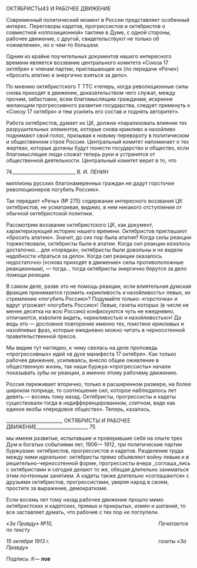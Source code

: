 ОКТЯБРИСТЫ43 И РАБОЧЕЕ ДВИЖЕНИЕ

Современный политический момент в России представляет особенный интерес. Пе­реговоры кадетов, прогрессистов и октябристов о совместной «оппозиционной» так­тике в Думе, с одной стороны, рабочее движение, с другой, свидетельствуют не только об «оживлении», но о чем-то большем.

Одним из крайне поучительных документов нашего интересного времени является воззвание центрального комитета «Союза 17 октября» к членам партии, приглашающее их (по передаче «Речи») «бросить апатию и энергично взяться за дело».

По мнению октябристского Τ TTC «теперь, когда революционные силы снова приходят в движение, доказательством чего служат, между прочим, забастовки, всем благомыс­лящим гражданам, искренне желающим прогрессивного развития государства, следует примкнуть к «Союзу 17 октября» и тем усилить его состав и поднять авторитет».

Работа октябристов, думает их ЦК, должна «парализовать влияние тех разрушитель­ных элементов, которые снова крикливо и назойливо поднимают свой голос, призывая к новому перевороту в политическом и общественном строе России. Центральный ко­митет напоминает о тех жертвах, которые должны будут понести государство и обще­ство, если благомыслящие люди сложат теперь руки и устранятся от общественной деятельности. Центральный комитет верит в то, что

  

74___________________________ В. И. ЛЕНИН

миллионы русских благонамеренных граждан не дадут горсточке революционеров по­губить Россию».

Так передает «Речь» (№ 275) содержание интересного воззвания ЦК октябристов, не усматривая, видимо, в нем никакого отступления от обычной октябристской политики.

Рассмотрим воззвание октябристского ЦК, как документ, характеризующий историю нашего времени. Октябристов приглашают «бросить апатию». Значит, до сих пор была апатия? Когда силы реакции торжествовали, октябристы были в апатии. Когда сил ре­акции _казалось_ достаточно... для «порядка», октябристы были довольны и не видели надобности «браться за дело». Когда сил реакции оказалось недостаточно («снова при­ходят в движение» силы противоположные реакционным), — тогда... тогда октябристы энергично берутся за дело _помощи реакции._

В самом деле, разве это не помощь реакции, если влиятельная думская фракция при­нимается громить «крикливость и назойливость» левых, их стремление «погубить Рос­сию»? Подумайте только: «горсточка» и вдруг угрожает «погубить Россию»! Левые, газеты которых (в числе не менее десятка на всю Россию) конфискуются чуть не еже­дневно, отличаются, изволите видеть, «крикливостью и назойливостью»! Да ведь это — дословное повторение именно тех, поистине крикливых и назойливых фраз, которые ежедневно можно читать в черносотенной правительственной прессе.

Мы видим тут наглядно, к чему свелась на деле проповедь «прогрессивных» идей «в духе манифеста 17 октября». Как только рабочее движение, усиливаясь, внесло общее оживление в общественную жизнь, так наши буржуа-«прогрессисты» начали показы­вать зубы _не_ реакции, а именно этому рабочему движению.

Россия переживает вторично, только в расширенном размере, на более широком по­прище, то соотношение сил, которое наблюдалось лет девять — восемь тому назад. Ок­тябристы, прогрессисты и кадеты существовали тогда в недифференцированном, слит­ном, виде как единое якобы «передовое общество». Теперь, казалось,

  

________________________ ОКТЯБРИСТЫ И РАБОЧЕЕ ДВИЖЕНИЕ______________________ 75

мы имеем развитые, испытавшие и проверившие себя на опыте трех Дум и богатых со­бытиями лет, 1906— 1912, _три_ политические партии буржуазии: октябристов, прогрес­систов и кадетов. Разделение труда между ними _идеальное:_ октябристы прямо объяв­ляют войну левым и в решительно-черносотенной форме, прогрессисты вчера _соглаша­__лись_ с октябристами и сегодня делают то же, обещая длительно заниматься этим поч­тенным занятием. А кадеты также длительно «соглашаются» с друзьями октябристов, прогрессистами, уверяя народ в своем, простите за выражение, демократизме.

Если восемь лет тому назад рабочее движение прошло мимо октябристских и кадет­ских, прямых и прикрытых, измен и шатаний, то все заставляет думать, что рабочие с тех пор _не_ поглупели.

_«За Правду» №10,                                                                         Печатается по тексту_

_15 октября 1913 г.                                                                           газеты «За Правду»_

_Подпись: К_— **_пов_**
